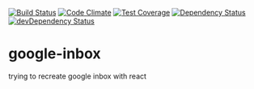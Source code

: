 [![Build Status](https://travis-ci.org/shanewilson/google-inbox.svg?branch=master)](https://travis-ci.org/shanewilson/google-inbox) [![Code Climate](https://codeclimate.com/github/shanewilson/google-inbox/badges/gpa.svg)](https://codeclimate.com/github/shanewilson/google-inbox) [![Test Coverage](https://codeclimate.com/github/shanewilson/google-inbox/badges/coverage.svg)](https://codeclimate.com/github/shanewilson/google-inbox/coverage) [![Dependency Status](https://david-dm.org/shanewilson/google-inbox.svg)](https://david-dm.org/shanewilson/google-inbox) [![devDependency Status](https://david-dm.org/shanewilson/google-inbox/dev-status.svg)](https://david-dm.org/shanewilson/google-inbox#info=devDependencies)

# google-inbox
trying to recreate google inbox with react
